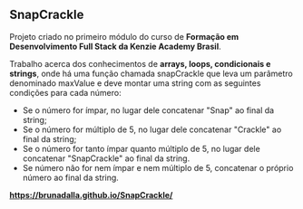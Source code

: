 ## SnapCrackle
Projeto criado no primeiro módulo do curso de **Formação em Desenvolvimento Full Stack da Kenzie Academy Brasil**. 

Trabalho acerca dos conhecimentos de **arrays, loops, condicionais e strings**, onde há uma função chamada snapCrackle que leva um parâmetro denominado maxValue  e deve montar 
uma string com as seguintes condições para cada número:
- Se o número for ímpar, no lugar dele concatenar "Snap" ao final da string;
- Se o número for múltiplo de 5, no lugar dele concatenar "Crackle" ao final da string;
- Se o número for tanto ímpar quanto múltiplo de 5, no lugar dele concatenar "SnapCrackle" ao final da string.
- Se número não for nem ímpar e nem múltiplo de 5, concatenar o próprio número ao final da string.

**https://brunadalla.github.io/SnapCrackle/**
